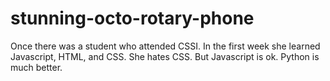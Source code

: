 # stunning-octo-rotary-phone
Once there was a student who attended CSSI.
In the first week she learned Javascript, HTML, and CSS.
She hates CSS.
But Javascript is ok.
Python is much better.

